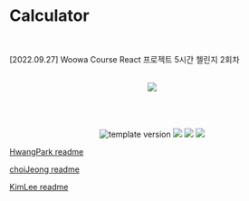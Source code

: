 # Calculator

<br/>

[2022.09.27] Woowa Course React 프로젝트 5시간 첼린지 2회차

<br/>
<div align="middle">
  <image src="./HwangPark/react-calculate/src/assets/calculator.svg"/>
</div>

<br/>
<br/>
<br/>

<p align="middle">
  <img src="https://img.shields.io/badge/Version-1.0.0-red?style=flat-square" alt="template version"/>
  <img src="https://img.shields.io/badge/Library-React-blue.svg?style=flat-square"/>
  <img src="https://img.shields.io/badge/Style-StyledComponent-hotpink.svg?style=flat-square"/>
  <img src="https://img.shields.io/badge/License-MIT-brightgreen.svg?style=flat-square"/>
</p>

[HwangPark readme](./HwangPark/react-calculate/readme.md)
<br/>

[choiJeong readme](./wosh/readme.md)
<br/>

[KimLee readme](./KL/readme.md)
